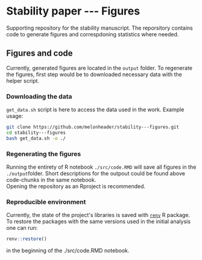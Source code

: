# Stability paper --- Figures

Supporting repository for the stability manuscript. The reporsitory contains code to generate figures and correspdoning statistics where needed. 

## Figures and code
Currently, generated figures are located in the ```output``` folder.
To regenerate the figures, first step would be to downloaded necessary data with the helper script.
### Downloading the data
```get_data.sh``` script is here to access the data used in the work. Example usage: 
 ```bash
 git clone https://github.com/melonheader/stability---figures.git
 cd stability---figures
 bash get_data.sh -o ./
 ```
### Regenerating the figures
Running the entirety of R notebook ```./src/code.RMD``` will save all figures in the ```./output```folder. 
Short descriptions for the outpout could be found above code-chunks in the same notebook.<br>
Opening the repository as an Rproject is recommended.

### Reproducible environment
Currently, the state of the project's libraries is saved with [```renv```](https://rstudio.github.io/renv/articles/renv.html#reproducibility) R package. 
To restore the packages with the same versions used in the initial analysis one can run:
 ```R
 renv::restore()
 ```
in the beginning of the ./src/code.RMD notebook.

